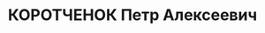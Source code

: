 ---
title: КОРОТЧЕНОК Петр Алексеевич
description: "Род. в 1902, г. Ленинград, белорус, обр.: окончил один курс Института\
  \ народного хозяйства, член ВКП(б) в 1925-1928, 1931-1935 гг. Проживал: Красноярский\
  \ кр., с. Туруханск, Партизанская ул., д. 9. Ссыльный, работал счетоводом фактории\
  \ Главсевморпути \n  Арестован 16.06.1936. Обв. по ст. ст. 58-8-11 УК РСФСР. Приговор:\
  \ выездная сессия ВК ВС СССР в г. Красноярск, 18.04.1937 – ВМН. Расстрелян 18.04.1937,\
  \ в г. Красноярск"
---